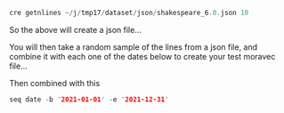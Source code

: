 
```rust
cre getnlines ~/j/tmp17/dataset/json/shakespeare_6.0.json 10
```

So the above will create a json file...

You will then take a random sample of the lines from a json file,
and combine it with each one of the dates below to create your test
moravec file...

Then combined with this

```rust
seq date -b '2021-01-01' -e '2021-12-31'
```
